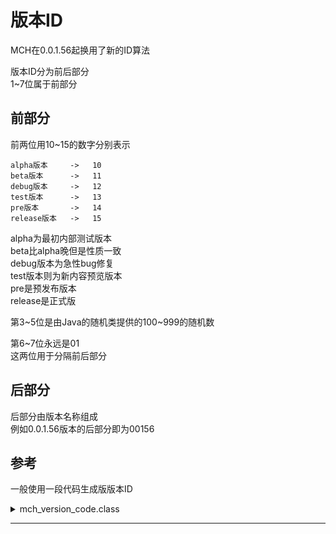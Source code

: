 # 版本ID

MCH在0.0.1.56起换用了新的ID算法

版本ID分为前后部分<br>
1~7位属于前部分

## 前部分
前两位用10~15的数字分别表示
```
alpha版本     ->   10
beta版本      ->   11
debug版本     ->   12
test版本      ->   13
pre版本       ->   14
release版本   ->   15 
```

alpha为最初内部测试版本<br>
beta比alpha晚但是性质一致<br>
debug版本为急性bug修复<br>
test版本则为新内容预览版本<br>
pre是预发布版本<br>
release是正式版

第3~5位是由Java的随机类提供的100~999的随机数

第6~7位永远是01<br>
这两位用于分隔前后部分

## 后部分
后部分由版本名称组成<br>
例如0.0.1.56版本的后部分即为00156

## 参考
一般使用一段代码生成版版本ID

<details>
<summary>
mch_version_code.class
</summary>

```java
public class mch_version_code {
    public static String getVersionCode() {
        String type = "test";
        String firstCode = "10";
        String secondCode = String.valueOf(new Random().nextInt(100, 999));
        String splitCode = "01";
        String versionID = "0.0.1.56";

        switch(type) {
            case "alpha" -> firstCode = "10";
            case "beta" -> firstCode = "11";
            case "debug" -> firstCode = "12";
            case "test" -> firstCode = "13";
            case "pre" -> firstCode = "14";
            case "release" -> firstCode = "15";
        }


        String verCode = firstCode + secondCode + splitCode + versionID.replace(".", "");

        return verCode;
    }
}
```

</details>

<hr>


